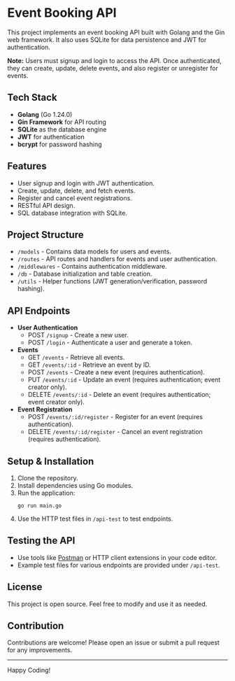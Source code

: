 # Event Booking API

This project implements an event booking API built with Golang and the Gin web framework. It also uses SQLite for data persistence and JWT for authentication.

**Note:** Users must signup and login to access the API. Once authenticated, they can create, update, delete events, and also register or unregister for events.


## Tech Stack

- **Golang** (Go 1.24.0)
- **Gin Framework** for API routing
- **SQLite** as the database engine
- **JWT** for authentication
- **bcrypt** for password hashing

## Features

- User signup and login with JWT authentication.
- Create, update, delete, and fetch events.
- Register and cancel event registrations.
- RESTful API design.
- SQL database integration with SQLite.

## Project Structure

- `/models` - Contains data models for users and events.
- `/routes` - API routes and handlers for events and user authentication.
- `/middlewares` - Contains authentication middleware.
- `/db` - Database initialization and table creation.
- `/utils` - Helper functions (JWT generation/verification, password hashing).

## API Endpoints

- **User Authentication**
  - POST `/signup` - Create a new user.
  - POST `/login` - Authenticate a user and generate a token.
- **Events**
  - GET `/events` - Retrieve all events.
  - GET `/events/:id` - Retrieve an event by ID.
  - POST `/events` - Create a new event (requires authentication).
  - PUT `/events/:id` - Update an event (requires authentication; event creator only).
  - DELETE `/events/:id` - Delete an event (requires authentication; event creator only).
- **Event Registration**
  - POST `/events/:id/register` - Register for an event (requires authentication).
  - DELETE `/events/:id/register` - Cancel an event registration (requires authentication).

## Setup & Installation

1. Clone the repository.
2. Install dependencies using Go modules.
3. Run the application:
   ```
   go run main.go
   ```
4. Use the HTTP test files in `/api-test` to test endpoints.

## Testing the API

- Use tools like [Postman](https://www.postman.com) or HTTP client extensions in your code editor.
- Example test files for various endpoints are provided under `/api-test`.

## License

This project is open source. Feel free to modify and use it as needed.

## Contribution

Contributions are welcome! Please open an issue or submit a pull request for any improvements.

---

Happy Coding!
